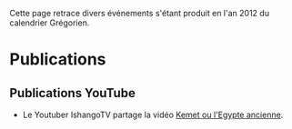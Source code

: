 <!-- TITLE: 2012 -->
<!-- SUBTITLE: Événements s'étant produit en 2012 -->

Cette page retrace divers événements s'étant produit en l'an 2012 du calendrier Grégorien.

# Publications
## Publications YouTube
* Le Youtuber IshangoTV partage la vidéo [Kemet ou l'Egypte ancienne](https://www.youtube.com/watch?v=lfS4IzC4eLM).